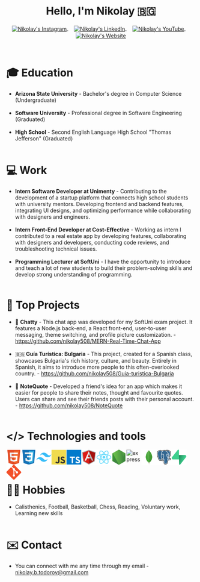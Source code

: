 <h1 align="center">Hello, I'm Nikolay 🇧🇬</h1>
<p align="center">
  <a href="https://www.instagram.com/nikolay508/">
    <img align="center" alt="Nikolay's Instagram" width="30px" src="https://raw.githubusercontent.com/hussainweb/hussainweb/main/icons/instagram.png" />
  </a> &nbsp;&nbsp;&nbsp;
  <a href="https://www.linkedin.com/in/n-todorov508/">
    <img align="center" alt="Nikolay's LinkedIn" width="30px" src="https://github.com/gauravghongde/social-icons/blob/master/PNG/Color/LinkedIN.png" />
  </a> &nbsp;&nbsp;&nbsp;
  <a href="https://www.youtube.com/@n_todorov508">
    <img align="center" alt="Nikolay's YouTube" width="35px" src="https://www.iconpacks.net/icons/2/free-youtube-logo-icon-2431-thumb.png" />
  </a> &nbsp;&nbsp;&nbsp;
  <a href="https://nikolays-website.vercel.app">
    <img align="center" alt="Nikolay's Website" width="30px" src="https://github.com/user-attachments/assets/3d10b2fb-75b0-4444-85db-8b4954e3f3be" />
  </a>
</p><br>

# 🎓 Education
- **Arizona State University** - Bachelor's degree in Computer Science (Undergraduate)<br><br>
- **Software University** - Professional degree in Software Engineering (Graduated)<br><br>
- **High School** - Second English Language High School "Thomas Jefferson" (Graduated)<br><br>

# 💻 Work
- **Intern Software Developer at Unimenty** - Contributing to the development of a startup platform that connects high school students with university mentors. Developing frontend and backend features, integrating UI designs, and optimizing performance while collaborating with designers and engineers.<br><br>
- **Intern Front-End Developer at Cost-Effective** - Working as intern I contributed to a real estate app by developing features, collaborating with designers and developers, conducting code reviews, and troubleshooting technical issues.<br><br>
- **Programming Lecturer at SoftUni** - I have the opportunity to introduce and teach a lot of new students to build their problem-solving skills and develop strong understanding of programming.<br><br>

# 🚀 Top Projects
- 💬 **Chatty** - This chat app was developed for my SoftUni exam project. It features a Node.js back-end, a React front-end, user-to-user messaging, theme switching, and profile picture customization. - https://github.com/nikolay508/MERN-Real-Time-Chat-App <br><br> 
- 🇧🇬 **Guía Turística: Bulgaria** - This project, created for a Spanish class, showcases Bulgaria's rich history, culture, and beauty. Entirely in Spanish, it aims to introduce more people to this often-overlooked country. - https://github.com/nikolay508/Guia-turistica-Bulgaria <br><br> 
- 📝 **NoteQuote** - Developed a friend's idea for an app which makes it easier for people to share their notes, thought and favourite quotes. Users can share and see their friends posts with their personal account. - https://github.com/nikolay508/NoteQuote<br><br>

# </> Technologies and tools
<img align="left" alt="html" width="40px" src="https://github.com/devicons/devicon/blob/master/icons/html5/html5-original.svg" />
<img align="left" alt="css" width="40px" src="https://github.com/devicons/devicon/blob/master/icons/css3/css3-original.svg" />
<img align="left" alt="tailwind" width="40px" src="https://github.com/devicons/devicon/blob/master/icons/tailwindcss/tailwindcss-original.svg" />
<img align="left" alt="javascript" width="40px" src="https://github.com/devicons/devicon/blob/master/icons/javascript/javascript-original.svg" />
<img align="left" alt="typescript" width="40px" src="https://github.com/devicons/devicon/blob/master/icons/typescript/typescript-original.svg" />
<img align="left" alt="angular" width="40px" src="https://github.com/devicons/devicon/blob/master/icons/angularjs/angularjs-original.svg" />
<img align="left" alt="react" width="40px" src="https://github.com/devicons/devicon/blob/master/icons/react/react-original.svg" />
<img align="left" alt="nodejs" width="40px" src="https://github.com/devicons/devicon/blob/master/icons/nodejs/nodejs-original.svg" />
<img align="left" alt="express" width="40px" src="https://cdn.jsdelivr.net/gh/devicons/devicon/icons/express/express-original.svg" />
<img align="left" alt="mongodb" width="40px" src="https://github.com/devicons/devicon/blob/master/icons/mongodb/mongodb-original.svg" />
<img align="left" alt="postgresql" width="40px" src="https://github.com/devicons/devicon/blob/master/icons/postgresql/postgresql-original.svg" />
<img align="left" alt="supabase" width="40px" src="https://github.com/devicons/devicon/blob/master/icons/supabase/supabase-original.svg" />
<img align="left" alt="git" width="40px" src="https://github.com/devicons/devicon/blob/master/icons/git/git-original.svg" /><br><br>
<br>

# 🏋️‍♂️ Hobbies
- Calisthenics, Football, Basketball, Chess, Reading, Voluntary work, Learning new skills<br><br>

# ✉️ Contact
- You can connect with me any time through my email - nikolay.b.todorov@gmail.com
